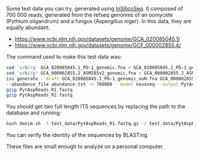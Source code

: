 Some test data you can try, generated using [InSilicoSeq](https://github.com/HadrienG/InSilicoSeq). It composed of 700 000 reads, generated from the refseq genomes of an oomycete (Pythium oligandrum) and a fungus (Aspergillus niger). In this data, they are equally abundant.
* https://www.ncbi.nlm.nih.gov/datasets/genome/GCA_020085045.1/
* https://www.ncbi.nlm.nih.gov/datasets/genome/GCF_000002855.4/

The command used to make this test data was:
```bash
sed 's/N//g' GCA_020085045.1_PO-1_genomic.fna > GCA_020085045.1_PO-1_genomic_noN.fna # Remove N residues
sed 's/N//g' GCA_000002855.2_ASM285v2_genomic.fna > GCA_000002855.2_ASM285v2_genomic_noN.fna # Remove N residues
iss generate --draft GCA_020085045.1_PO-1_genomic_noN.fna GCA_000002855.2_ASM285v2_genomic_noN.fna \
--abundance_file abundance.txt -n 700000 --model novaseq --output PytAspReads --cpus 10
gzip PytAspReads_R1.fastq
gzip PytAspReads_R2.fastq

```

You should get two full length ITS sequences by replacing the path to the database and running:
```bash
bash denim.sh -f test_data/PytAspReads_R1.fastq.gz -r test_data/PytAspReads_R2.fastq.gz -d test_data/sh_general_release_dynamic_all_19.02.2025_dev.fasta -o test_output
```

You can verify the identity of the sequences by BLASTing.

These files are small enough to analyze on a personal computer.
